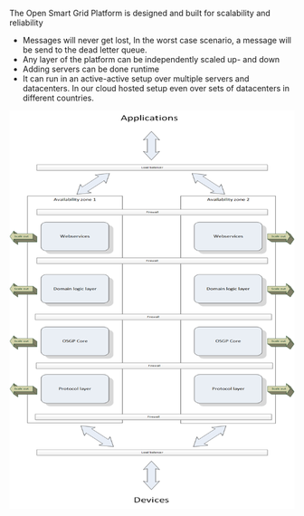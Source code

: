 The Open Smart Grid Platform is designed and built for scalability and reliability

* Messages will never get lost, In the worst case scenario, a message will be send to the dead letter queue.
* Any layer of the platform can be independently scaled up- and down
* Adding servers can be done runtime
* It can run in an active-active setup over multiple servers and datacenters. In our cloud hosted setup even over sets of datacenters in different countries.

![Exmaple how the platform can scale](./OSGPscalability.png "Scalability")